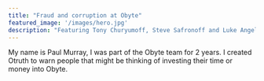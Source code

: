 ```yaml
---
title: "Fraud and corruption at Obyte"
featured_image: '/images/hero.jpg'
description: "Featuring Tony Churyumoff, Steve Safronoff and Luke Angell."
---
```


My name is Paul Murray, I was part of the Obyte team for 2 years. I created Otruth to warn people that might be thinking of investing their time or money into Obyte.
